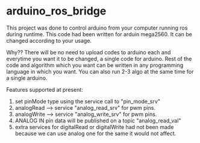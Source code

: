 # arduino_ros_bridge
This project was done to control arduino from your computer running ros during runtime.
This code had been written for arduin mega2560. It can be changed according to your usage.

Why??
There will be no need to upload codes to arduino each and everytime you want it to be changed, a single code for arduino. Rest of the code and algorithm which you want can be written in any programming language in which you want. You can also run 2-3 algo at the same time for a single arduino.

Features supported at present:
1) set pinMode type using the service call to "pin_mode_srv"
2) analogRead --> service "analog_read_srv" for pwm pins.
3) analogWrite --> service "analog_write_srv" for pwm pins.
4) ANALOG IN pin data will be published on a topic "analog_read_val"
5) extra services for digitalRead or digitalWrite had not been made because we can use analog one for the same it would not affect.
